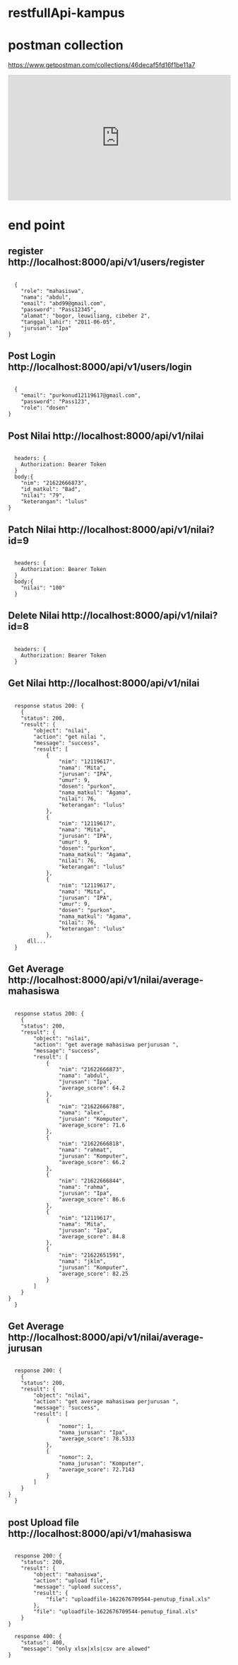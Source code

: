 # restfullApi-kampus

# postman collection
https://www.getpostman.com/collections/46decaf5fd16f1be11a7

<div style="position: relative; padding-bottom: 56.25%; height: 0;"><iframe src="https://www.loom.com/embed/ff9b255fc8314a81a68bfc16bfa08c3b" frameborder="0" webkitallowfullscreen mozallowfullscreen allowfullscreen style="position: absolute; top: 0; left: 0; width: 100%; height: 100%;"></iframe></div>

# end point
## register http://localhost:8000/api/v1/users/register
  
<code>
  {
    "role": "mahasiswa",
    "nama": "abdul",
    "email": "abd99@gmail.com",
    "password": "Pass12345",
    "alamat": "bogor, leuwiliang, cibeber 2", 
    "tanggal_lahir": "2011-06-05", 
    "jurusan": "Ipa"
}
</code>

## Post Login http://localhost:8000/api/v1/users/login
  
<code>
  {
    "email": "purkonud12119617@gmail.com",
    "password": "Pass123",
    "role": "dosen"
}
</code>

## Post Nilai http://localhost:8000/api/v1/nilai
  
<code>
  headers: {
    Authorization: Bearer Token
  }
  body:{
    "nim": "21622666873",
    "id_matkul": "Bad",
    "nilai": "79",
    "keterangan": "lulus" 
}
</code>


## Patch Nilai http://localhost:8000/api/v1/nilai?id=9
  
<code>
  headers: {
    Authorization: Bearer Token
  }
  body:{
    "nilai": "100"
  }
</code>

## Delete Nilai http://localhost:8000/api/v1/nilai?id=8
  
<code>
  headers: {
    Authorization: Bearer Token
  }
</code>


## Get Nilai http://localhost:8000/api/v1/nilai
  
<code>
  response status 200: {
    {
    "status": 200,
    "result": {
        "object": "nilai",
        "action": "get nilai ",
        "message": "success",
        "result": [
            {
                "nim": "12119617",
                "nama": "Mita",
                "jurusan": "IPA",
                "umur": 9,
                "dosen": "purkon",
                "nama_matkul": "Agama",
                "nilai": 76,
                "keterangan": "lulus"
            },
            {
                "nim": "12119617",
                "nama": "Mita",
                "jurusan": "IPA",
                "umur": 9,
                "dosen": "purkon",
                "nama_matkul": "Agama",
                "nilai": 76,
                "keterangan": "lulus"
            },
            {
                "nim": "12119617",
                "nama": "Mita",
                "jurusan": "IPA",
                "umur": 9,
                "dosen": "purkon",
                "nama_matkul": "Agama",
                "nilai": 76,
                "keterangan": "lulus"
            },
      dll...
  }
</code>


## Get Average  http://localhost:8000/api/v1/nilai/average-mahasiswa
  
<code>
  response status 200: {
    {
    "status": 200,
    "result": {
        "object": "nilai",
        "action": "get average mahasiswa perjurusan ",
        "message": "success",
        "result": [
            {
                "nim": "21622666873",
                "nama": "abdul",
                "jurusan": "Ipa",
                "average_score": 64.2
            },
            {
                "nim": "21622666788",
                "nama": "alex",
                "jurusan": "Komputer",
                "average_score": 71.6
            },
            {
                "nim": "21622666818",
                "nama": "rahmat",
                "jurusan": "Komputer",
                "average_score": 66.2
            },
            {
                "nim": "21622666844",
                "nama": "rahma",
                "jurusan": "Ipa",
                "average_score": 86.6
            },
            {
                "nim": "12119617",
                "nama": "Mita",
                "jurusan": "Ipa",
                "average_score": 84.8
            },
            {
                "nim": "21622651591",
                "nama": "jklm",
                "jurusan": "Komputer",
                "average_score": 82.25
            }
        ]
    }
}
  }
</code>

## Get Average http://localhost:8000/api/v1/nilai/average-jurusan
  
<code>
  response 200: {
    {
    "status": 200,
    "result": {
        "object": "nilai",
        "action": "get average mahasiswa perjurusan ",
        "message": "success",
        "result": [
            {
                "nomor": 1,
                "nama_jurusan": "Ipa",
                "average_score": 78.5333
            },
            {
                "nomor": 2,
                "nama_jurusan": "Komputer",
                "average_score": 72.7143
            }
        ]
    }
}
  }
</code>

## post Upload file http://localhost:8000/api/v1/mahasiswa
  
<code>
  response 200: {
    "status": 200,
    "result": {
        "object": "mahasiswa",
        "action": "upload file",
        "message": "upload success",
        "result": {
            "file": "uploadfile-1622676709544-penutup_final.xls"
        },
        "file": "uploadfile-1622676709544-penutup_final.xls"
    }
}
</code>

<code>
  response 400: {
    "status": 400,
    "message": "only xlsx|xls|csv are alowed"
}
</code>

